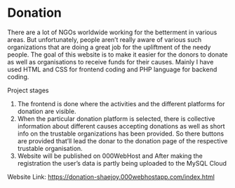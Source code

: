 # Donation
      
There are a lot of NGOs worldwide working for the betterment in various areas. But unfortunately, people aren’t really aware of various such organizations that are doing a great job for the upliftment of the needy people. The goal of this website is to make it easier for the donors to donate as well as organisations to receive funds for their causes.
      Mainly I have used HTML and CSS for frontend coding and PHP language for backend coding.

Project stages
1. The frontend is done where the activities and the different platforms for donation are visible.
2. When the particular donation platform is selected, there is collective information about different causes accepting donations as well as short info on the trustable organizations has been provided. So there buttons are provided that’ll lead the donar to the donation page of the respective trustable organisation.
3. Website will be published on 000WebHost and After making the registration the user’s data is partly being uploaded to the MySQL Cloud

Website Link: https://donation-shaejoy.000webhostapp.com/index.html
